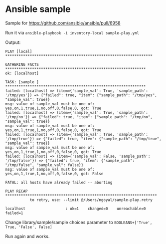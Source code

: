 # Ansible sample

Sample for https://github.com/ansible/ansible/pull/6958

Run it via `ansible-playbook -i inventory-local sample-play.yml`

Output:

```
PLAY [local] ******************************************************************

GATHERING FACTS ***************************************************************
ok: [localhost]

TASK: [sample ] ***************************************************************
failed: [localhost] => (item={'sample_val': True, 'sample_path': '/tmp/yes'}) => {"failed": true, "item": {"sample_path": "/tmp/yes", "sample_val": true}}
msg: value of sample_val must be one of: yes,on,1,true,1,no,off,0,false,0, got: True
failed: [localhost] => (item={'sample_val': True, 'sample_path': '/tmp/no'}) => {"failed": true, "item": {"sample_path": "/tmp/no", "sample_val": true}}
msg: value of sample_val must be one of: yes,on,1,true,1,no,off,0,false,0, got: True
failed: [localhost] => (item={'sample_val': True, 'sample_path': '/tmp/true'}) => {"failed": true, "item": {"sample_path": "/tmp/true", "sample_val": true}}
msg: value of sample_val must be one of: yes,on,1,true,1,no,off,0,false,0, got: True
failed: [localhost] => (item={'sample_val': False, 'sample_path': '/tmp/false'}) => {"failed": true, "item": {"sample_path": "/tmp/false", "sample_val": false}}
msg: value of sample_val must be one of: yes,on,1,true,1,no,off,0,false,0, got: False

FATAL: all hosts have already failed -- aborting

PLAY RECAP ********************************************************************
           to retry, use: --limit @/Users/ngoyal/sample-play.retry

localhost                  : ok=1    changed=0    unreachable=0    failed=1
```

Change library/sample/sample choices parameter to `BOOLEANS+['True', True, 'False', False]`

Run again and works.
